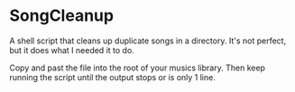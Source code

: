 # SongCleanup
A shell script that cleans up duplicate songs in a directory. It's not perfect, but it does what I needed it to do.

Copy and past the file into the root of your musics library. Then keep running the script until the output stops or is only 1 line.
